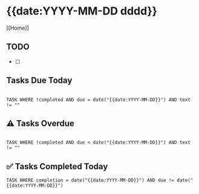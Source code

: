 # {{date:YYYY-MM-DD dddd}}

[[Home]]

## TODO

- [ ] 

## Tasks Due Today

```dataview

TASK WHERE !completed AND due = date("{{date:YYYY-MM-DD}}") AND text != ""

```

## ⚠️ Tasks Overdue

```dataview

TASK WHERE !completed AND due < date("{{date:YYYY-MM-DD}}") AND text != ""

```

## ✅ Tasks Completed Today

```dataview
TASK WHERE completion = date("{{date:YYYY-MM-DD}}") AND due != date("{{date:YYYY-MM-DD}}")
```